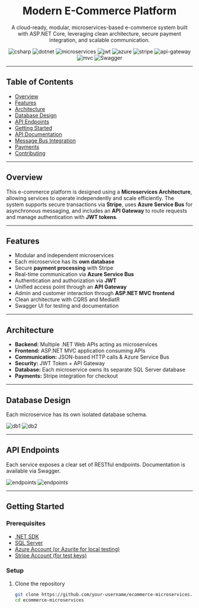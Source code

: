 <div align="center">
  <h1>Modern E-Commerce Platform</h1>
  <p>A cloud-ready, modular, microservices-based e-commerce system built with ASP.NET Core, leveraging clean architecture, secure payment integration, and scalable communication.</p>
  
  <img src="https://img.shields.io/badge/C%23-239120?style=for-the-badge&logo=csharp&logoColor=white" alt="csharp" />
  <img src="https://img.shields.io/badge/.NET-512BD4?style=for-the-badge&logo=dotnet&logoColor=white" alt="dotnet" />
  <img src="https://img.shields.io/badge/Microservices-00BFFF?style=for-the-badge&logo=microstrategy&logoColor=white" alt="microservices" />
  <img src="https://img.shields.io/badge/JWT-000000?style=for-the-badge&logo=JSON%20web%20tokens&logoColor=white" alt="jwt">
  <img src="https://img.shields.io/badge/Azure_Service_Bus-0078D4?style=for-the-badge&logo=microsoftazure&logoColor=white" alt="azure">
  <img src="https://img.shields.io/badge/Stripe-635BFF?style=for-the-badge&logo=stripe&logoColor=white" alt="stripe" />
  <img src="https://img.shields.io/badge/API%20Gateway-FF9900?style=for-the-badge&logo=amazonapi&logoColor=white" alt="api-gateway" />
  <img src="https://img.shields.io/badge/MVC%20Frontend-FF69B4?style=for-the-badge&logo=dotnet&logoColor=white" alt="mvc" />
  <img src="https://img.shields.io/badge/Swagger-85EA2D?style=for-the-badge&logo=Swagger&logoColor=white" alt="Swagger" />
</div>

---

## Table of Contents

- [Overview](#overview)
- [Features](#features)
- [Architecture](#architecture)
- [Database Design](#database-design)
- [API Endpoints](#api-endpoints)
- [Getting Started](#getting-started)
- [API Documentation](#api-documentation)
- [Message Bus Integration](#message-bus-integration)
- [Payments](#payments)
- [Contributing](#contributing)

---

## Overview

This e-commerce platform is designed using a **Microservices Architecture**, allowing services to operate independently and scale efficiently. The system supports secure transactions via **Stripe**, uses **Azure Service Bus** for asynchronous messaging, and includes an **API Gateway** to route requests and manage authentication with **JWT tokens**.

---

## Features

- Modular and independent microservices
- Each microservice has its **own database**
- Secure **payment processing** with Stripe
- Real-time communication via **Azure Service Bus**
- Authentication and authorization via **JWT**
- Unified access point through an **API Gateway**
- Admin and customer interaction through **ASP.NET MVC frontend**
- Clean architecture with CQRS and MediatR
- Swagger UI for testing and documentation

---

## Architecture

- **Backend:** Multiple .NET Web APIs acting as microservices  
- **Frontend:** ASP.NET MVC application consuming APIs  
- **Communication:** JSON-based HTTP calls & Azure Service Bus  
- **Security:** JWT Token + API Gateway  
- **Database:** Each microservice owns its separate SQL Server database  
- **Payments:** Stripe integration for checkout  

---

## Database Design

Each microservice has its own isolated database schema.

![db1](./assets/db1.png)
![db2](./assets/db2.png)

---

## API Endpoints

Each service exposes a clear set of RESTful endpoints. Documentation is available via Swagger.

![endpoints](./assets/api1.png)
![endpoints](./assets/api2.png)

---

## Getting Started

### Prerequisites

- [.NET SDK](https://dotnet.microsoft.com/en-us/download)
- [SQL Server](https://www.microsoft.com/en-us/sql-server/sql-server-downloads)
- [Azure Account (or Azurite for local testing)](https://azure.microsoft.com/)
- [Stripe Account (for test keys)](https://stripe.com/docs/testing)

### Setup

1. Clone the repository

   ```bash
   git clone https://github.com/your-username/ecommerce-microservices.git
   cd ecommerce-microservices
